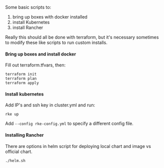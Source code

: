 
Some basic scripts to:
  1) bring up boxes with docker installed
  2) install Kubernetes
  3) install Rancher

Really this should all be done with terraform, but it's necessary sometimes to modify these like scripts to run custom installs.


#### Bring up boxes and install docker

Fill out terraform.tfvars, then:

```
terraform init
terraform plan
terraform apply
```

#### Install kubernetes

Add IP's and ssh key in cluster.yml and run:

`rke up`

Add `--config rke-config.yml` to specify a different config file. 


#### Installing Rancher

There are options in helm script for deploying local chart and image vs official chart.

```
./helm.sh
```
